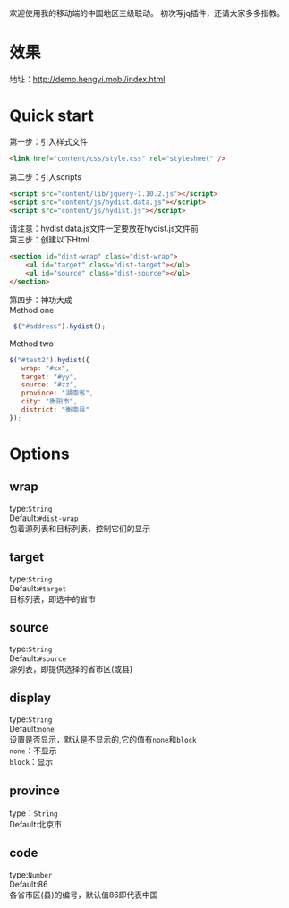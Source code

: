 欢迎使用我的移动端的中国地区三级联动。
初次写jq插件，还请大家多多指教。

# 效果
地址：http://demo.hengyi.mobi/index.html

# Quick start
第一步：引入样式文件
```html
<link href="content/css/style.css" rel="stylesheet" />
```
第二步：引入scripts  
```html
<script src="content/lib/jquery-1.10.2.js"></script>  
<script src="content/js/hydist.data.js"></script>  
<script src="content/js/hydist.js"></script>
```
请注意：hydist.data.js文件一定要放在hydist.js文件前  
第三步：创建以下Html  
```html
<section id="dist-wrap" class="dist-wrap">  
    <ul id="target" class="dist-target"></ul>  
	<ul id="source" class="dist-source"></ul>  
</section>
```
第四步：神功大成   
Method one   
```js
 $("#address").hydist();
 ```   
 Method two
 ```js
 $("#test2").hydist({
    wrap: "#xx",
    target: "#yy",
    source: "#zz",
    province: "湖南省",
    city: "衡阳市",
    district: "衡南县"
});
 ```    

# Options    
## wrap   
type:`String`   
Default:`#dist-wrap`   
包着源列表和目标列表，控制它们的显示   

## target   
type:`String`   
Default:`#target`   
目标列表，即选中的省市   

## source   
type:`String`   
Default:`#source`   
源列表，即提供选择的省市区(或县)   

## display  
type:`String`  
Default:`none`  
设置是否显示，默认是不显示的,它的值有`none`和`block`  
`none`：不显示  
`block`：显示  

## province  
type：`String`  
Default:北京市  

## code   
type:`Number`      
Default:86   
各省市区(县)的编号，默认值86即代表中国   